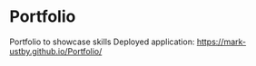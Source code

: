 # Portfolio
Portfolio to showcase skills 
Deployed application:
https://mark-ustby.github.io/Portfolio/
